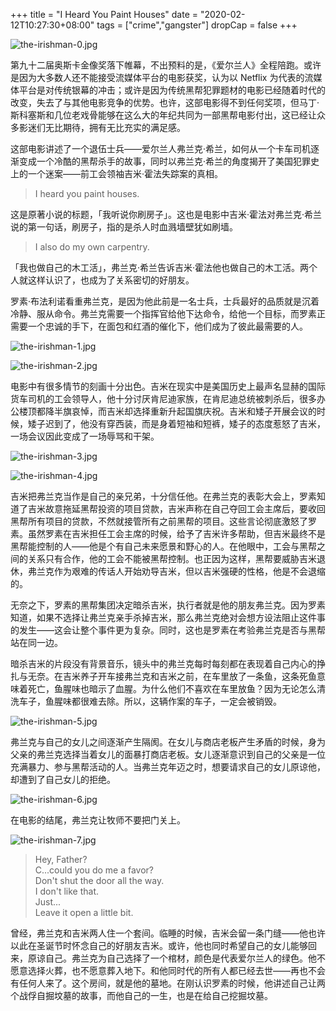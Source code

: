 +++
title = "I Heard You Paint Houses"
date = "2020-02-12T10:27:30+08:00"
tags = ["crime","gangster"]
dropCap = false
+++

![the-irishman-0.jpg](/images/the-irishman-0.jpg)

第九十二届奥斯卡金像奖落下帷幕，不出预料的是，《爱尔兰人》全程陪跑。或许是因为大多数人还不能接受流媒体平台的电影获奖，认为以 Netflix 为代表的流媒体平台是对传统银幕的冲击；或许是因为传统黑帮犯罪题材的电影已经随着时代的改变，失去了与其他电影竞争的优势。也许，这部电影得不到任何奖项，但马丁·斯科塞斯和几位老戏骨能够在这么大的年纪共同为一部黑帮电影付出，这已经让众多影迷们无比期待，拥有无比充实的满足感。

这部电影讲述了一个退伍士兵——爱尔兰人弗兰克·希兰，如何从一个卡车司机逐渐变成一个冷酷的黑帮杀手的故事，同时以弗兰克·希兰的角度揭开了美国犯罪史上的一个迷案——前工会领袖吉米·霍法失踪案的真相。

> I heard you paint houses.

这是原著小说的标题，「我听说你刷房子」。这也是电影中吉米·霍法对弗兰克·希兰说的第一句话，刷房子，指的是杀人时血溅墙壁犹如刷墙。

> I also do my own carpentry.

「我也做自己的木工活」，弗兰克·希兰告诉吉米·霍法他也做自己的木工活。两个人就这样认识了，也成为了关系密切的好朋友。

罗素·布法利诺看重弗兰克，是因为他此前是一名士兵，士兵最好的品质就是沉着冷静、服从命令。弗兰克需要一个指挥官给他下达命令，给他一个目标，而罗素正需要一个忠诚的手下，在面包和红酒的催化下，他们成为了彼此最需要的人。

![the-irishman-1.jpg](/images/the-irishman-1.jpg "罗素与弗兰克，面包和红酒")

![the-irishman-2.jpg](/images/the-irishman-2.jpg "晚年，在监狱里的两人，面包和红酒")

电影中有很多情节的刻画十分出色。吉米在现实中是美国历史上最声名显赫的国际货车司机的工会领导人，他十分讨厌肯尼迪家族，在肯尼迪总统被刺杀后，很多办公楼顶都降半旗哀悼，而吉米却选择重新升起国旗庆祝。吉米和矮子开展会议的时候，矮子迟到了，他没有穿西装，而是身着短袖和短裤，矮子的态度惹怒了吉米，一场会议因此变成了一场辱骂和干架。

![the-irishman-3.jpg](/images/the-irishman-3.jpg "吉米·霍法")

![the-irishman-4.jpg](/images/the-irishman-4.jpg "会议上的争论")

吉米把弗兰克当作是自己的亲兄弟，十分信任他。在弗兰克的表彰大会上，罗素知道了吉米故意拖延黑帮投资的项目贷款，吉米声称在自己夺回工会主席后，要收回黑帮所有项目的贷款，不然就接管所有之前黑帮的项目。这些言论彻底激怒了罗素。虽然罗素在吉米担任工会主席的时候，给予了吉米许多帮助，但吉米最终不是黑帮能控制的人——他是个有自己未来愿景和野心的人。在他眼中，工会与黑帮之间的关系只有合作，他的工会不能被黑帮控制。也正因为这样，黑帮要威胁吉米退休，弗兰克作为艰难的传话人开始劝导吉米，但以吉米强硬的性格，他是不会退缩的。

无奈之下，罗素的黑帮集团决定暗杀吉米，执行者就是他的朋友弗兰克。因为罗素知道，如果不选择让弗兰克亲手杀掉吉米，那么弗兰克绝对会想方设法阻止这件事的发生——这会让整个事件更为复杂。同时，这也是罗素在考验弗兰克是否与黑帮站在同一边。

暗杀吉米的片段没有背景音乐，镜头中的弗兰克每时每刻都在表现着自己内心的挣扎与无奈。在吉米养子开车接弗兰克和吉米之前，在车里放了一条鱼，这条死鱼意味着死亡，鱼腥味也暗示了血腥。为什么他们不喜欢在车里放鱼？因为无论怎么清洗车子，鱼腥味都很难去除。所以，这辆作案的车子，一定会被销毁。

![the-irishman-5.jpg](/images/the-irishman-5.jpg "弗兰克手中拿着枪，吉米十分信任他")

弗兰克与自己的女儿之间逐渐产生隔阂。在女儿与商店老板产生矛盾的时候，身为父亲的弗兰克选择当着女儿的面暴打商店老板。女儿逐渐意识到自己的父亲是一位充满暴力、参与黑帮活动的人。当弗兰克年迈之时，想要请求自己的女儿原谅他，却遭到了自己女儿的拒绝。

![the-irishman-6.jpg](/images/the-irishman-6.jpg "在葬礼上，弗兰克望着自己的女儿")

在电影的结尾，弗兰克让牧师不要把门关上。

![the-irishman-7.jpg](/images/the-irishman-7.jpg "电影的结尾镜头")

> Hey, Father?<br>
> C...could you do me a favor?<br>
> Don't shut the door all the way.<br>
> I don't like that.<br>
> Just...<br>
> Leave it open a little bit.

曾经，弗兰克和吉米两人住一个套间。临睡的时候，吉米会留一条门缝——他也许以此在圣诞节时怀念自己的好朋友吉米。或许，他也同时希望自己的女儿能够回来，原谅自己。弗兰克为自己选择了一个棺材，颜色是代表爱尔兰人的绿色。他不愿意选择火葬，也不愿意葬入地下。和他同时代的所有人都已经去世——再也不会有任何人来了。这个房间，就是他的墓地。在刚认识罗素的时候，他讲述自己让两个战俘自掘坟墓的故事，而他自己的一生，也是在给自己挖掘坟墓。